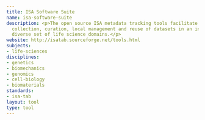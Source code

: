 ```yaml
---
title: ISA Software Suite
name: isa-software-suite
description: <p>The open source ISA metadata tracking tools facilitate <a href="/standards/isa-tab.html">ISA-TAB</a>-compliant
  collection, curation, local management and reuse of datasets in an increasingly
  diverse set of life science domains.</p>
website: http://isatab.sourceforge.net/tools.html
subjects:
- life-sciences
disciplines:
- genetics
- biomechanics
- genomics
- cell-biology
- biomaterials
standards:
- isa-tab
layout: tool
type: tool
---
```


